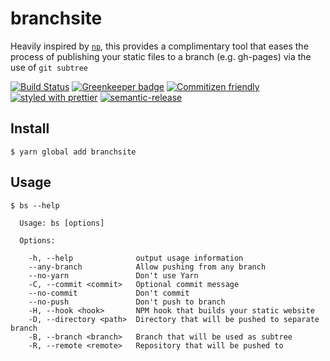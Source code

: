 # branchsite

Heavily inspired by [`np`](https://github.com/sindresorhus/np), this provides a complimentary tool that eases the process of publishing your static files to a branch (e.g. gh-pages) via the use of `git subtree`

[![Build Status](https://travis-ci.org/enriquecaballero/branchsite.svg?branch=master)](https://travis-ci.org/enriquecaballero/branchsite)  [![Greenkeeper badge](https://badges.greenkeeper.io/enriquecaballero/branchsite.svg)](https://greenkeeper.io/) [![Commitizen friendly](https://img.shields.io/badge/commitizen-friendly-brightgreen.svg)](http://commitizen.github.io/cz-cli/) [![styled with prettier](https://img.shields.io/badge/styled_with-prettier-ff69b4.svg)](https://github.com/prettier/prettier) [![semantic-release](https://img.shields.io/badge/%20%20%F0%9F%93%A6%F0%9F%9A%80-semantic--release-e10079.svg)](https://github.com/semantic-release/semantic-release)


## Install
```
$ yarn global add branchsite
```

## Usage
```
$ bs --help

  Usage: bs [options]

  Options:

    -h, --help              output usage information
    --any-branch            Allow pushing from any branch
    --no-yarn               Don't use Yarn
    -C, --commit <commit>   Optional commit message
    --no-commit             Don't commit
    --no-push               Don't push to branch
    -H, --hook <hook>       NPM hook that builds your static website
    -D, --directory <path>  Directory that will be pushed to separate branch
    -B, --branch <branch>   Branch that will be used as subtree
    -R, --remote <remote>   Repository that will be pushed to
```

